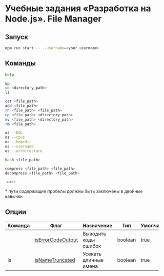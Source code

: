 # Учебные задания «Разработка на Node.js». File Manager

## Запуск

```bash
npm run start -- --username=<your_username>
```

## Команды

```bash
help

up
cd <directory_path>
ls

cat <file_path>
add <file_path>
rn <file_path> <file_path>
cp <file_path> <directory_path>
mv <file_path> <directory_path>
rm <file_path>

os --EOL
os --cpus
os --homedir
os --username
os --architecture

hash <file_path>

compress <file_path> <file_path>
decompress <file_path> <file_path>

.exit
```

\* пути содержащие пробелы должны быть заключены в двойные кавычки

## Опции

| Команда | Флаг                                                                                                     | Назначение            | Тип     | Умолчание |
| ------- | -------------------------------------------------------------------------------------------------------- | --------------------- | ------- | --------- |
|         | [isErrorCodeOutput](https://github.com/MihailStar/file-manager/blob/master/src/handle-input.ts#L8)       | Выводить коды ошибок  | boolean | true      |
| ls      | [isNameTruncated](https://github.com/MihailStar/file-manager/blob/master/src/executor/ls-executor.ts#L5) | Усекать длинные имена | boolean | true      |
